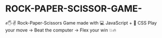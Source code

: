 # ROCK-PAPER-SCISSOR-GAME-
✊🖐✌ Rock-Paper-Scissors Game made with 💻 JavaScript + 💅 CSS Play your move → Beat the computer → Flex your win 💥🔥
